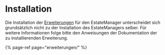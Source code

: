 # Installation

Die Installation der [Erweiterungen](erweiterungen/) für den EstateManager unterscheidet sich grundsätzlich nicht zu der Installation des EstateManagers selber. Für weitere Informationen folge bitte den Anweisungen der Dokumentation der zu installierenden Erweiterung.

{% page-ref page="erweiterungen/" %}



